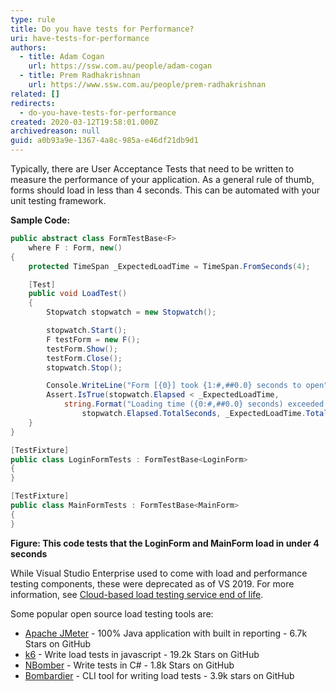 ```yaml
---
type: rule
title: Do you have tests for Performance?
uri: have-tests-for-performance
authors:
  - title: Adam Cogan
    url: https://ssw.com.au/people/adam-cogan
  - title: Prem Radhakrishnan
    url: https://www.ssw.com.au/people/prem-radhakrishnan
related: []
redirects:
  - do-you-have-tests-for-performance
created: 2020-03-12T19:58:01.000Z
archivedreason: null
guid: a0b93a9e-1367-4a8c-985a-e46df21db9d1
---
```


Typically, there are User Acceptance Tests that need to be written to measure the performance of your application. As a general rule of thumb, forms should load in less than 4 seconds. This can be automated with your unit testing framework.

<!--endintro-->

**Sample Code:**



```cs
public abstract class FormTestBase<F>
    where F : Form, new()
{
    protected TimeSpan _ExpectedLoadTime = TimeSpan.FromSeconds(4);

    [Test]
    public void LoadTest()
    {
        Stopwatch stopwatch = new Stopwatch();

        stopwatch.Start();
        F testForm = new F();
        testForm.Show();
        testForm.Close();
        stopwatch.Stop();

        Console.WriteLine("Form [{0}] took {1:#,##0.0} seconds to open", typeof(F), stopwatch.Elapsed.TotalSeconds);
        Assert.IsTrue(stopwatch.Elapsed < _ExpectedLoadTime,
            string.Format("Loading time ({0:#,##0.0} seconds) exceeded the expected time ({1:#,##0.0} seconds).",
                stopwatch.Elapsed.TotalSeconds, _ExpectedLoadTime.TotalSeconds));
    }
}

[TestFixture]
public class LoginFormTests : FormTestBase<LoginForm>
{
}

[TestFixture]
public class MainFormTests : FormTestBase<MainForm>
{
}
```

 **Figure: This code tests that the LoginForm and MainForm load in under 4 seconds**

While Visual Studio Enterprise used to come with load and performance testing components, these were deprecated as of VS 2019. For more information, see [Cloud-based load testing service end of life](https://devblogs.microsoft.com/devops/cloud-based-load-testing-service-eol/).

Some popular open source load testing tools are: 

* [Apache JMeter](https://jmeter.apache.org/) - 100% Java application with built in reporting - 6.7k Stars on GitHub
* [k6](https://k6.io/open-source/) - Write load tests in javascript - 19.2k Stars on GitHub
* [NBomber](https://github.com/PragmaticFlow/NBomber) - Write tests in C# - 1.8k Stars on GitHub
* [Bombardier](https://github.com/codesenberg/bombardier) - CLI tool for writing load tests - 3.9k stars on GitHub

